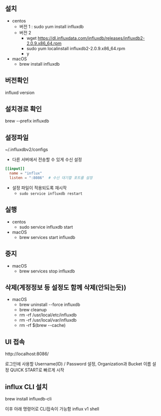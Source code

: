 ## 설치
- centos
	- 버전 1 : sudo yum install influxdb
	- 버전 2
		- wget https://dl.influxdata.com/influxdb/releases/influxdb2-2.0.9.x86_64.rpm
		- sudo yum localinstall influxdb2-2.0.9.x86_64.rpm
		- y
- macOS
	- brew install influxdb

## 버전확인
influxd version

## 설치경로 확인
brew --prefix influxdb

## 설정파일
~/.influxdbv2/configs
- 다른 서버에서 전송할 수 있게 수신 설정
```toml
[[input]]
  name = "influx"
  listen = ":8086"  # 수신 대기할 포트를 설정
```
- 설정 파일이 적용되도록 재시작
	- `sudo service influxdb restart`

## 실행
- centos
	- sudo service influxdb start
- macOS
	- brew services start influxdb

## 중지
- macOS
	- brew services stop influxdb

## 삭제(계정정보 등 설정도 함께 삭제(안되는듯))
- macOS
	- brew uninstall --force influxdb
	- brew cleanup
	- rm -rf /usr/local/etc/influxdb
	- rm -rf /usr/local/var/influxdb
	- rm -rf $(brew --cache)

## UI 접속
http://localhost:8086/

로그인에 사용할 Username(ID) / Password 설정, Organization과 Bucket 이름 설정
QUICK START로 빠르게 시작

## influx CLI 설치
brew install influxdb-cli

이후 아래 명령어로 CLI접속이 가능함
influx v1 shell












